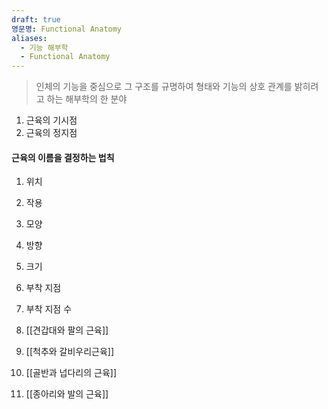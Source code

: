 ```yaml
---
draft: true
영문명: Functional Anatomy
aliases:
  - 기능 해부학
  - Functional Anatomy
---
```


> 인체의 기능을 중심으로 그 구조를 규명하여 형태와 기능의 상호 관계를 밝히려고 하는 해부학의 한 분야

1. 근육의 기시점
2. 근육의 정지점

#### 근육의 이름을 결정하는 법칙

1. 위치
2. 작용
3. 모양
4. 방향
5. 크기
6. 부착 지점
7. 부착 지점 수


1. [[견갑대와 팔의 근육]]
2. [[척추와 갈비우리근육]]
3. [[골반과 넙다리의 근육]]
4. [[종아리와 발의 근육]]
